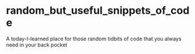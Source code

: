 # random_but_useful_snippets_of_code
A today-I-learned place for those random tidbits of code that you always need in your back pocket
